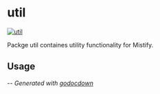# util

[![util](https://godoc.org/github.com/mistifyio/util?status.png)](https://godoc.org/github.com/mistifyio/util)

Packge util containes utility functionality for Mistify.

## Usage

--
*Generated with [godocdown](https://github.com/robertkrimen/godocdown)*
